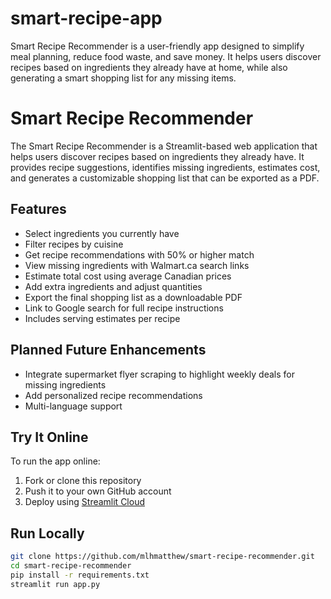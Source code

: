 # smart-recipe-app
Smart Recipe Recommender is a user-friendly app designed to simplify meal planning, reduce food waste, and save money. It helps users discover recipes based on ingredients they already have at home, while also generating a smart shopping list for any missing items.

# Smart Recipe Recommender

The Smart Recipe Recommender is a Streamlit-based web application that helps users discover recipes based on ingredients they already have. It provides recipe suggestions, identifies missing ingredients, estimates cost, and generates a customizable shopping list that can be exported as a PDF.

## Features

- Select ingredients you currently have
- Filter recipes by cuisine
- Get recipe recommendations with 50% or higher match
- View missing ingredients with Walmart.ca search links
- Estimate total cost using average Canadian prices
- Add extra ingredients and adjust quantities
- Export the final shopping list as a downloadable PDF
- Link to Google search for full recipe instructions
- Includes serving estimates per recipe

## Planned Future Enhancements

- Integrate supermarket flyer scraping to highlight weekly deals for missing ingredients
- Add personalized recipe recommendations
- Multi-language support

## Try It Online

To run the app online:

1. Fork or clone this repository
2. Push it to your own GitHub account
3. Deploy using [Streamlit Cloud](https://streamlit.io/cloud)

## Run Locally

```bash
git clone https://github.com/mlhmatthew/smart-recipe-recommender.git
cd smart-recipe-recommender
pip install -r requirements.txt
streamlit run app.py
